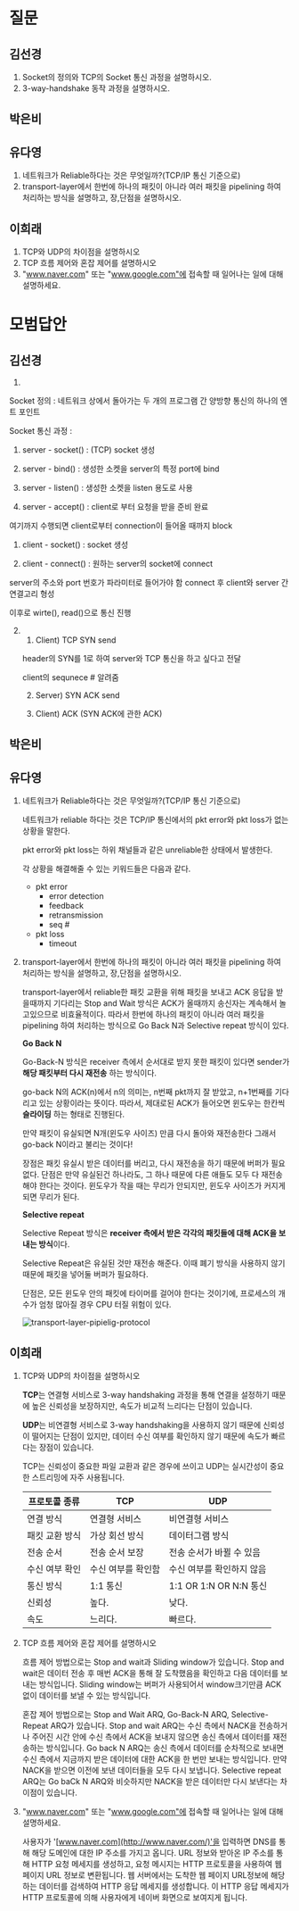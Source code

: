 # 질문

## 김선경
1. Socket의 정의와 TCP의 Socket 통신 과정을 설명하시오.
2. 3-way-handshake 동작 과정을 설명하시오.

## 박은비

## 유다영

1. 네트워크가 Reliable하다는 것은 무엇일까?(TCP/IP 통신 기준으로)
2. transport-layer에서 한번에 하나의 패킷이 아니라 여러 패킷을 pipelining 하여 처리하는 방식을 설명하고, 장,단점을 설명하시오.

## 이희래

1. TCP와 UDP의 차이점을 설명하시오
2. TCP 흐름 제어와 혼잡 제어를 설명하시오
3. "www.naver.com" 또는 "www.google.com"에 접속할 때 일어나는 일에 대해 설명하세요.

# 모범답안

## 김선경
1. 
Socket 정의 : 네트워크 상에서 돌아가는 두 개의 프로그램 간 양방향 통신의 하나의 엔트 포인트

Socket 통신 과정 : 
   1. server - socket() : (TCP) socket 생성

   2. server - bind() : 생성한 소켓을 server의 특정 port에 bind

   3. server - listen() : 생성한 소켓을 listen 용도로 사용

   4. server - accept() : client로 부터 요청을 받을 준비 완료

   여기까지 수행되면 client로부터 connection이 들어올 때까지 block

   1. client - socket() : socket 생성

   2. client - connect() : 원하는 server의 socket에 connect

   server의 주소와 port 번호가 파라미터로 들어가야 함
   connect 후 client와 server 간 연결고리 형성

   이후로 wirte(), read()으로 통신 진행

2. 1. Client) TCP SYN send
    
    header의 SYN를 1로 하여 server와 TCP 통신을 하고 싶다고 전달
    
    client의 sequnece # 알려줌
    
   2. Server) SYN ACK send
   
   3. Client) ACK (SYN ACK에 관한 ACK)

## 박은비

## 유다영

1. 네트워크가 Reliable하다는 것은 무엇일까?(TCP/IP 통신 기준으로)

   네트워크가 reliable 하다는 것은 TCP/IP 통신에서의 pkt error와 pkt loss가 없는 상황을 말한다.

   pkt error와 pkt loss는 하위 채널들과 같은 unreliable한 상태에서 발생한다.

   각 상황을 해결해줄 수 있는 키워드들은 다음과 같다.

   - pkt error
     - error detection
     - feedback
     - retransmission
     - seq #
   - pkt loss
     - timeout

2. transport-layer에서 한번에 하나의 패킷이 아니라 여러 패킷을 pipelining 하여 처리하는 방식을 설명하고, 장,단점을 설명하시오.

    transport-layer에서 reliable한 패킷 교환을 위해 패킷을 보내고 ACK 응답을 받을때까지 기다리는 Stop and Wait 방식은 ACK가 올때까지 송신자는 계속해서 놀고있으므로 비효율적이다. 따라서 한번에 하나의 패킷이 아니라 여러 패킷을 pipelining 하여 처리하는 방식으로 Go Back N과 Selective repeat 방식이 있다.

    **Go Back N**

    Go-Back-N 방식은 receiver 측에서 순서대로 받지 못한 패킷이 있다면 sender가 **해당 패킷부터 다시 재전송** 하는 방식이다.

    go-back N의 ACK(n)에서 n의 의미는, n번째 pkt까지 잘 받았고, n+1번째를 기다리고 있는 상황이라는 뜻이다. 따라서, 제대로된 ACK가 들어오면 윈도우는 한칸씩 **슬라이딩** 하는 형태로 진행된다.

    만약 패킷이 유실되면 N개(윈도우 사이즈) 만큼 다시 돌아와 재전송한다 그래서 go-back N이라고 불리는 것이다!

    장점은 패킷 유실시 받은 데이터를 버리고, 다시 재전송을 하기 때문에 버퍼가 필요없다.
    단점은 만약 유실된건 하나라도, 그 하나 때문에 다른 애들도 모두 다 재전송해야 한다는 것이다. 윈도우가 작을 때는 무리가 안되지만, 윈도우 사이즈가 커지게 되면 무리가 된다.

    **Selective repeat**

    Selective Repeat 방식은 **receiver 측에서 받은 각각의 패킷들에 대해 ACK을 보내는 방식**이다.

    Selective Repeat은 유실된 것만 재전송 해준다. 이때 폐기 방식을 사용하지 않기 때문에 패킷을 넣어둘 버퍼가 필요하다.

    단점은, 모든 윈도우 안의 패킷에 타이머를 걸어야 한다는 것이기에, 프로세스의 개수가 엄청 많아질 경우 CPU 터질 위험이 있다.

    ![transport-layer-pipielig-protocol](https://github.com/Keep-Coding-Club/CS-Study/assets/71822139/741a52aa-3ada-42b7-b9eb-84231352948b)

## 이희래

1. TCP와 UDP의 차이점을 설명하시오

   **TCP**는 연결형 서비스로 3-way handshaking 과정을 통해 연결을 설정하기 때문에 높은 신뢰성을 보장하지만, 속도가 비교적 느리다는 단점이 있습니다.

   **UDP**는 비연결형 서비스로 3-way handshaking을 사용하지 않기 때문에 신뢰성이 떨어지는 단점이 있지만, 데이터 수신 여부를 확인하지 않기 때문에 속도가 빠르다는 장점이 있습니다.

   TCP는 신뢰성이 중요한 파일 교환과 같은 경우에 쓰이고 UDP는 실시간성이 중요한 스트리밍에 자주 사용됩니다.

   | 프로토콜 종류  | TCP                | UDP                       |
   | -------------- | ------------------ | ------------------------- |
   | 연결 방식      | 연결형 서비스      | 비연결형 서비스           |
   | 패킷 교환 방식 | 가상 회선 방식     | 데이터그램 방식           |
   | 전송 순서      | 전송 순서 보장     | 전송 순서가 바뀔 수 있음  |
   | 수신 여부 확인 | 수신 여부를 확인함 | 수신 여부를 확인하지 않음 |
   | 통신 방식      | 1:1 통신           | 1:1 OR 1:N OR N:N 통신    |
   | 신뢰성         | 높다.              | 낮다.                     |
   | 속도           | 느리다.            | 빠르다.                   |

2. TCP 흐름 제어와 혼잡 제어를 설명하시오

   흐름 제어 방법으로는 Stop and wait과 Sliding window가 있습니다. Stop and wait은 데이터 전송 후 매번 ACK을 통해 잘 도착했음을 확인하고 다음 데이터를 보내는 방식입니다. Sliding window는 버퍼가 사용되어서 window크기만큼 ACK 없이 데이터를 보낼 수 있는 방식입니다.

   혼잡 제어 방법으로는 Stop and Wait ARQ, Go-Back-N ARQ, Selective-Repeat ARQ가 있습니다. Stop and wait ARQ는 수신 측에서 NACK을 전송하거나 주어진 시간 안에 수신 측에서 ACK을 보내지 않으면 송신 측에서 데이터를 재전송하는 방식입니다. Go back N ARQ는 송신 측에서 데이터를 순차적으로 보내면 수신 측에서 지금까지 받은 데이터에 대한 ACK을 한 번만 보내는 방식입니다. 만약 NACK을 받으면 이전에 보낸 데이터들을 모두 다시 보냅니다. Selective repeat ARQ는 Go baCk N ARQ와 비슷하지만 NACK을 받은 데이터만 다시 보낸다는 차이점이 있습니다.

3. "www.naver.com" 또는 "www.google.com"에 접속할 때 일어나는 일에 대해 설명하세요.

   사용자가 '[www.naver.com](http://www.naver.com/)'을 입력하면 DNS를 통해 해당 도메인에 대한 IP 주소를 가지고 옵니다. URL 정보와 받아온 IP 주소를 통해 HTTP 요청 메세지를 생성하고, 요청 메시지는 HTTP 프로토콜을 사용하여 웹 페이지 URL 정보로 변환됩니다. 웹 서버에서는 도착한 웹 페이지 URL정보에 해당하는 데이터를 검색하여 HTTP 응답 메세지를 생성합니다. 이 HTTP 응답 메세지가 HTTP 프로토콜에 의해 사용자에게 네이버 화면으로 보여지게 됩니다.
